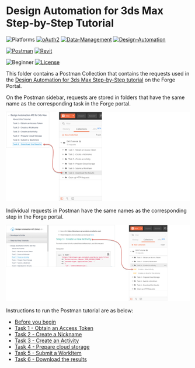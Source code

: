 # Design Automation for 3ds Max Step-by-Step Tutorial

![Platforms](https://img.shields.io/badge/Web-Windows|MacOS-lightgray.svg)
[![oAuth2](https://img.shields.io/badge/Authentication-v1-green.svg)](http://developer.autodesk.com/)
[![Data-Management](https://img.shields.io/badge/Data%20Management-v2-green.svg)](http://developer.autodesk.com/)
[![Design-Automation](https://img.shields.io/badge/Design%20Automation-v3-green.svg)](http://developer.autodesk.com/)

[![Postman](https://img.shields.io/badge/Postman-v7-orange.svg)](https://www.getpostman.com/)
[![Revit](https://img.shields.io/badge/3ds%20Max-2019-29b5b2.svg)](http://developer.autodesk.com/)

![Beginner](https://img.shields.io/badge/Level-Beginner-green.svg)
[![License](https://img.shields.io/:license-MIT-blue.svg)](http://opensource.org/licenses/MIT)

This folder contains a Postman Collection that contains the requests used in the [Design Automation for 3ds Max Step-by-Step tutorial](https://forge.autodesk.com/en/docs/design-automation/v3/tutorials/3dsmax/) on the Forge Portal. 

On the Postman sidebar, requests are stored in folders that have the same name as the corresponding task in the Forge portal.

![Forge portal menu to Postman](images/forge_portal_menu_2_postman_menu_01.png "Forge portal task to Postman mapping")

Individual requests in Postman have the same names as the corresponding step in the Forge portal.

![Forge portal steps to Postman](images/forge_portal_menu_2_postman_menu_02.png "Forge portal task to Postman mapping")

Instructions to run the Postman tutorial are as below:

- [Before you begin](instructions/before_you_begin.md)
- [Task 1 - Obtain an Access Token](instructions/task-1.md)
- [Task 2 - Create a Nickname](instructions/task-2.md)
- [Task 3 - Create an Activity](instructions/task-3.md)
- [Task 4 - Prepare cloud storage](instructions/task-4.md)
- [Task 5 - Submit a WorkItem](instructions/task-5.md)
- [Task 6 - Download the results](instructions/task-6.md)







